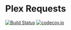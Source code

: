 # Plex Requests

[![Build Status](https://travis-ci.org/lokenx/plexrequests-python.svg?branch=master)](https://travis-ci.org/lokenx/plexrequests-python) [![codecov.io](https://codecov.io/github/lokenx/plexrequests-python/coverage.svg?branch=master)](https://codecov.io/github/lokenx/plexrequests-python?branch=master)

